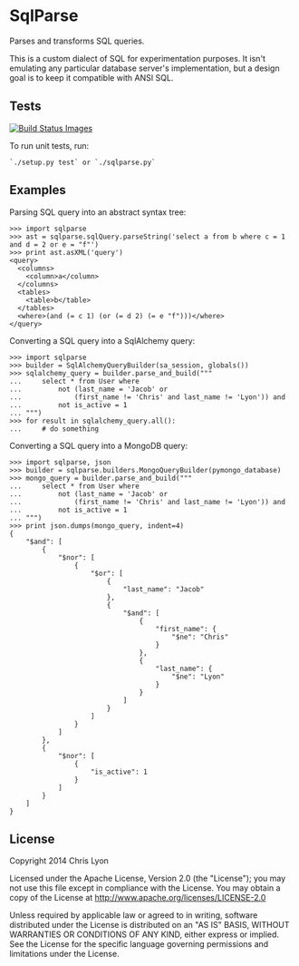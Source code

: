 # SqlParse

Parses and transforms SQL queries.

This is a custom dialect of SQL for experimentation purposes. It isn't emulating any particular database server's implementation, but a design goal is to keep it compatible with ANSI SQL.

## Tests

<a href="https://travis-ci.org/Flushot/sqlparse/builds"><img src="https://travis-ci.org/Flushot/sqlparse.svg" data-bindattr-25="25" title="Build Status Images" border="0"></a>

To run unit tests, run:

    `./setup.py test` or `./sqlparse.py`

## Examples

Parsing SQL query into an abstract syntax tree:

    >>> import sqlparse
    >>> ast = sqlparse.sqlQuery.parseString('select a from b where c = 1 and d = 2 or e = "f"')
    >>> print ast.asXML('query')
    <query>
      <columns>
        <column>a</column>
      </columns>
      <tables>
        <table>b</table>
      </tables>
      <where>(and (= c 1) (or (= d 2) (= e "f")))</where>
    </query>

Converting a SQL query into a SqlAlchemy query:

    >>> import sqlparse
    >>> builder = SqlAlchemyQueryBuilder(sa_session, globals())
    >>> sqlalchemy_query = builder.parse_and_build("""
    ...     select * from User where
    ...         not (last_name = 'Jacob' or
    ...             (first_name != 'Chris' and last_name != 'Lyon')) and
    ...         not is_active = 1
    ... """)
    >>> for result in sqlalchemy_query.all():
    ...     # do something

Converting a SQL query into a MongoDB query:

    >>> import sqlparse, json
    >>> builder = sqlparse.builders.MongoQueryBuilder(pymongo_database)
    >>> mongo_query = builder.parse_and_build("""
    ...     select * from User where
    ...         not (last_name = 'Jacob' or
    ...             (first_name != 'Chris' and last_name != 'Lyon')) and
    ...         not is_active = 1
    ... """)
    >>> print json.dumps(mongo_query, indent=4)
    {
        "$and": [
            {
                "$nor": [
                    {
                        "$or": [
                            {
                                "last_name": "Jacob"
                            },
                            {
                                "$and": [
                                    {
                                        "first_name": {
                                            "$ne": "Chris"
                                        }
                                    },
                                    {
                                        "last_name": {
                                            "$ne": "Lyon"
                                        }
                                    }
                                ]
                            }
                        ]
                    }
                ]
            },
            {
                "$nor": [
                    {
                        "is_active": 1
                    }
                ]
            }
        ]
    }


## License

Copyright 2014 Chris Lyon

Licensed under the Apache License, Version 2.0 (the "License");
you may not use this file except in compliance with the License.
You may obtain a copy of the License at http://www.apache.org/licenses/LICENSE-2.0

Unless required by applicable law or agreed to in writing, software
distributed under the License is distributed on an "AS IS" BASIS,
WITHOUT WARRANTIES OR CONDITIONS OF ANY KIND, either express or implied.
See the License for the specific language governing permissions and
limitations under the License.
